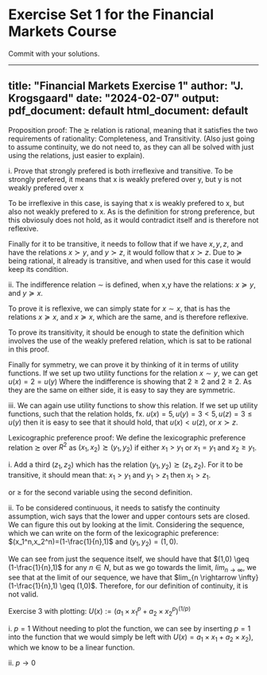 # Exercise Set 1 for the Financial Markets Course

Commit with your solutions.

---
title: "Financial Markets Exercise 1"
author: "J. Krogsgaard"
date: "2024-02-07"
output:
  pdf_document: default
  html_document: default
---

Proposition proof:
The $\succsim$ relation is rational, meaning that it satisfies the two requirements of rationality:
Completeness, and Transitivity. (Also just going to assume continuity, we do not need to, as they can
all be solved with just using the relations, just easier to explain).

i. Prove that strongly prefered is both irreflexive and transitive. 
To be strongly prefered, it means that x is weakly prefered over y, but y is not weakly prefered over x

To be irreflexive in this case, is saying that x is weakly prefered to x, but also not weakly prefered to x.
As is the definition for strong preference, but this obviosuly does not hold, as it would contradict itself
and is therefore not reflexive.

Finally for it to be transitive, it needs to follow that if we have $x,y,z$, and have the relations 
$x \succ y$, and $y \succ z$, it would follow that $x \succ z$. 
Due to $\succeq$ being rational, it already is transitive, and when used for this case it would keep
its condition.

ii. The indifference relation $\sim$ is defined, when x,y have the relations:
$x \succeq y$, and $y \succeq x$.

To prove it is reflexive, we can simply state for $x \sim x$, that is has the relations
$x \succeq x$, and $x \succeq x$, which are the same, and is therefore reflexive.

To prove its transitivity, it should be enough to state the definition which involves the use 
of the weakly prefered relation, which is sat to be rational in this proof.

Finally for symmetry, we can prove it by thinking of it in terms of utility functions.
If we set up two utility functions for the relation $x \sim y$, we can get $u(x) = 2 = u(y)$
Where the indifference is showing that $2 \geq 2$ and $2 \geq 2$. As they are the same
on either side, it is easy to say they are symmetric. 

iii. We can again use utility functions to show this relation.
If we set up utility functions, such that the relation holds, fx. 
$u(x) = 5, u(y) = 3 < 5, u(z) = 3 \leq u(y)$ then it is easy to see that
it should hold, that $u(x) < u(z)$, or $x \succ z$.


Lexicographic preference proof:
We define the lexicographic preference relation $\succsim$ over $R^2$ as 
$(x_1,x_2) \succsim (y_1,y_2)$ if either $x_1 > y_1$ or $x_1=y_1$ and $x_2 \geq y_1$.

i. Add a third $(z_1,z_2)$ which has the relation $(y_1,y_2) \succsim (z_1,z_2)$.
For it to be transitive, it should mean that: 
$x_1 > y_1$ and $y_1 > z_1$ then $x_1 > z_1$.

or $\geq$ for the second variable using the second definition.


ii. To be considered continuous, it needs to satisfy the continuity assumption,
wich says that the lower and upper contours sets are closed. We can figure this out
by looking at the limit. Considering the sequence, which we can write on the form
of the lexicographic preference: $(x_1^n,x_2^n)=(1-\frac{1}{n},1)$ and $(y_1,y_2)=(1,0)$.

We can see from just the sequence itself, we should have that $(1,0) \geq (1-\frac{1}{n},1)$
for any $n \in N$, but as we go towards the limit, $lim_{n \rightarrow \infty}$, 
we see that at the limit of our sequence, we have that $lim_{n \rightarrow \infty}(1-\frac{1}{n},1) \geq (1,0)$.
Therefore, for our definition of continuity, it is not valid.


Exercise 3 with plotting:
$U(x):=(a_1 \times x_1^p + a_2 \times x_2^p)^(1/p)$

i. $p=1$
Without needing to plot the function, we can see by inserting $p=1$ into the function
that we would simply be left with $U(x)=a_1 \times x_1 + a_2 \times x_2)$, which
we know to be a linear function.

ii. $p \rightarrow 0$
